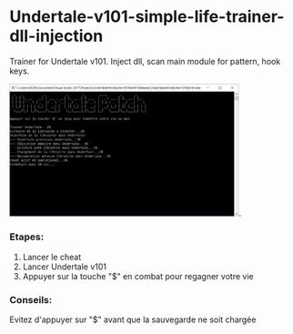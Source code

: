 # Undertale-v101-simple-life-trainer-dll-injection
Trainer for Undertale v101. Inject dll, scan main module for pattern, hook keys.

<img src="https://raw.githubusercontent.com/oom-/Undertale-v101-simple-life-trainer-dll-injection/master/screenshot.jpg" width="80%">.

### Etapes:
1. Lancer le cheat
2. Lancer Undertale v101
3. Appuyer sur la touche "$" en combat pour regagner votre vie

### Conseils:
Evitez d'appuyer sur "$" avant que la sauvegarde ne soit chargée

